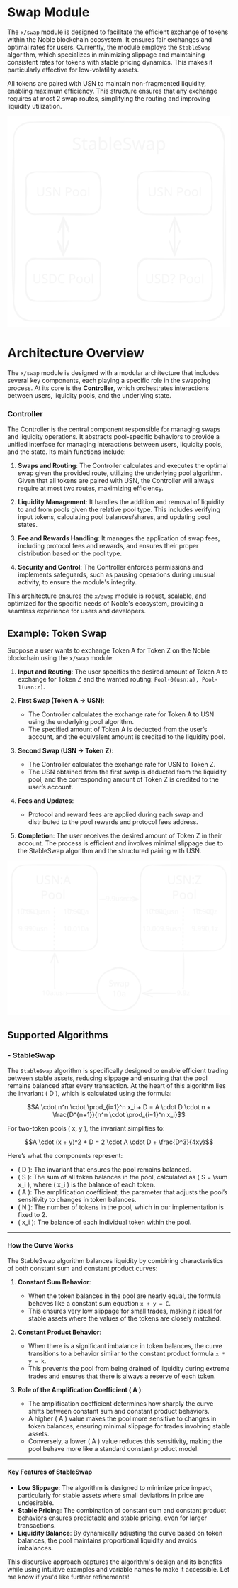 # Swap Module

The `x/swap` module is designed to facilitate the efficient exchange of tokens within the Noble blockchain ecosystem. It ensures fair exchanges and optimal rates for users. Currently, the module employs the `StableSwap` algorithm, which specializes in minimizing slippage and maintaining consistent rates for tokens with stable pricing dynamics. This makes it particularly effective for low-volatility assets.

All tokens are paired with USN to maintain non-fragmented liquidity, enabling maximum efficiency. This structure ensures that any exchange requires at most 2 swap routes, simplifying the routing and improving liquidity utilization.

![Liquidity Architecture Simple](spec/imgs/liquidity_architecture_simple.svg "Liquidity Architecture Simple")

# Architecture Overview

The `x/swap` module is designed with a modular architecture that includes several key components, each playing a specific role in the swapping process. At its core is the **Controller**, which orchestrates interactions between users, liquidity pools, and the underlying state.

### Controller

The Controller is the central component responsible for managing swaps and liquidity operations. It abstracts pool-specific behaviors to provide a unified interface for managing interactions between users, liquidity pools, and the state. Its main functions include:
1. **Swaps and Routing**: The Controller calculates and executes the optimal swap given the provided route, utilizing the underlying pool algorithm. Given that all tokens are paired with USN, the Controller will always require at most two routes, maximizing efficiency.

2. **Liquidity Management**: It handles the addition and removal of liquidity to and from pools given the relative pool type. This includes verifying input tokens, calculating pool balances/shares, and updating pool states.

4. **Fee and Rewards Handling**: It manages the application of swap fees, including protocol fees and rewards, and ensures their proper distribution based on the pool type.

5. **Security and Control**: The Controller enforces permissions and implements safeguards, such as pausing operations during unusual activity, to ensure the module's integrity.

This architecture ensures the `x/swap` module is robust, scalable, and optimized for the specific needs of Noble's ecosystem, providing a seamless experience for users and developers.


## Example: Token Swap

Suppose a user wants to exchange Token A for Token Z on the Noble blockchain using the `x/swap` module:

1. **Input and Routing**: The user specifies the desired amount of Token A to exchange for Token Z and the wanted routing: `Pool-0(usn:a), Pool-1(usn:z)`.

2. **First Swap (Token A -> USN)**:
    - The Controller calculates the exchange rate for Token A to USN using the underlying pool algorithm.
    - The specified amount of Token A is deducted from the user’s account, and the equivalent amount is credited to the liquidity pool.

3. **Second Swap (USN -> Token Z)**:
    - The Controller calculates the exchange rate for USN to Token Z.
    - The USN obtained from the first swap is deducted from the liquidity pool, and the corresponding amount of Token Z is credited to the user’s account.

4. **Fees and Updates**:
    - Protocol and reward fees are applied during each swap and distributed to the pool rewards and protocol fees address.

5. **Completion**: The user receives the desired amount of Token Z in their account. The process is efficient and involves minimal slippage due to the StableSwap algorithm and the structured pairing with USN.

![Swap Example](spec/imgs/swap_example.svg "Swap Example")

## Supported Algorithms

### - StableSwap

The `StableSwap` algorithm is specifically designed to enable efficient trading between stable assets, reducing slippage and ensuring that the pool remains balanced after every transaction. At the heart of this algorithm lies the invariant \( D \), which is calculated using the formula:

```math
A \cdot n^n \cdot \prod_{i=1}^n x_i + D = A \cdot D \cdot n + \frac{D^{n+1}}{n^n \cdot \prod_{i=1}^n x_i}
```

For two-token pools \( x, y )\, the invariant simplifies to:

```math
A \cdot (x + y)^2 + D = 2 \cdot A \cdot D + \frac{D^3}{4xy}
```

Here’s what the components represent:
- \( D \): The invariant that ensures the pool remains balanced.
- \( S \): The sum of all token balances in the pool, calculated as \( S = \sum x_i \), where \( x_i \) is the balance of each token.
- \( A \): The amplification coefficient, the parameter that adjusts the pool’s sensitivity to changes in token balances.
- \( N \): The number of tokens in the pool, which in our implementation is fixed to 2.
- \( x_i \): The balance of each individual token within the pool.

---

#### How the Curve Works

The StableSwap algorithm balances liquidity by combining characteristics of both constant sum and constant product curves:

1. **Constant Sum Behavior**:
   - When the token balances in the pool are nearly equal, the formula behaves like a constant sum equation `x + y = C`.
   - This ensures very low slippage for small trades, making it ideal for stable assets where the values of the tokens are closely matched.

2. **Constant Product Behavior**:
   - When there is a significant imbalance in token balances, the curve transitions to a behavior similar to the constant product formula `x * y = k`.
   - This prevents the pool from being drained of liquidity during extreme trades and ensures that there is always a reserve of each token.

3. **Role of the Amplification Coefficient \( A \)**:
   - The amplification coefficient determines how sharply the curve shifts between constant sum and constant product behaviors.
   - A higher \( A \) value makes the pool more sensitive to changes in token balances, ensuring minimal slippage for trades involving stable assets.
   - Conversely, a lower \( A \) value reduces this sensitivity, making the pool behave more like a standard constant product model.

---

#### Key Features of StableSwap
- **Low Slippage**: The algorithm is designed to minimize price impact, particularly for stable assets where small deviations in price are undesirable.
- **Stable Pricing**: The combination of constant sum and constant product behaviors ensures predictable and stable pricing, even for larger transactions.
- **Liquidity Balance**: By dynamically adjusting the curve based on token balances, the pool maintains proportional liquidity and avoids imbalances.

This discursive approach captures the algorithm's design and its benefits while using intuitive examples and variable names to make it accessible. Let me know if you'd like further refinements!